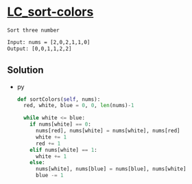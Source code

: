 # [LC_sort-colors](https://leetcode.com/problems/sort-colors)

```en
Sort three number
```

```txt
Input: nums = [2,0,2,1,1,0]
Output: [0,0,1,1,2,2]
```

## Solution

* py

  ```py
  def sortColors(self, nums):
    red, white, blue = 0, 0, len(nums)-1

    while white <= blue:
      if nums[white] == 0:
        nums[red], nums[white] = nums[white], nums[red]
        white += 1
        red += 1
      elif nums[white] == 1:
        white += 1
      else:
        nums[white], nums[blue] = nums[blue], nums[white]
        blue -= 1
  ```
